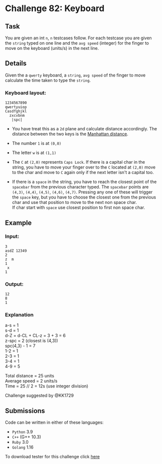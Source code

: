 # Challenge 82: Keyboard

## Task

You are given an int `n`, `n` testcases follow. For each testcase you are given the `string` typed on one line and the `avg speed` (integer) for the finger to move on the keyboard (units/s) in the next line.

## Details

Given the a `qwerty` keyboard, a `string`, `avg speed` of the finger to move calculate the time taken to type the `string`.

### Keyboard layout:
```
1234567890
qwertyuiop
Casdfghjkl
  zxcvbnm
   |spc|
```

- You have treat this as a `2d` plane and calculate distance accordingly. The distance between the two keys is the [Manhattan distance](https://en.wikipedia.org/wiki/Taxicab_geometry).

- The number `1` is at `(0,0)`
- The letter `w` is at `(1,1)`
- The `C` at `(2,0)` represents `Caps Lock`. If there is a capital char in the string, you have to move your finger over to the `C` located at `(2,0)` move to the char and move to `C` again only if the next letter isn't a capital too.

- If there is a `space` in the string, you have to reach the closest point of the `spacebar` from the previous character typed.
The `spacebar` points are `(4,3)`, `(4,4)`, `(4,5)`, `(4,6)`, `(4,7)`. Pressing any one of these will trigger the `space` key, but you have to choose the closest one from the previous char and use that position to move to the next non space char.  
If char start with `space` use closest position to first non space char.

## Example

### Input:
```
3
asdZ 12349
2
z  m
1
 x
1
```

### Output:
```
12
8
1
```

### Explanation

a-s = 1  
s-d = 1  
d-Z = d-CL + CL-z = 3 + 3 = 6  
z-spc = 2 (closest is (4,3))  
spc(4,3) - 1 = 7  
1-2 = 1  
2-3 = 1  
3-4 = 1  
4-9 = 5  

Total distance = 25 units  
Average speed = 2 units/s  
Time = 25 // 2 = 12s (use integer division)

Challenge suggested by @KK1729

## Submissions

Code can be written in either of these languages:

- `Python` 3.9
- `C++` (G++ 10.3)
- `Ruby` 3.0
- `Golang` 1.16

To download tester for this challenge click [here](https://downgit.github.io/#/home?url=https://github.com/Pomroka/TWT_Challenges_Tester/tree/main/Challenge_82)